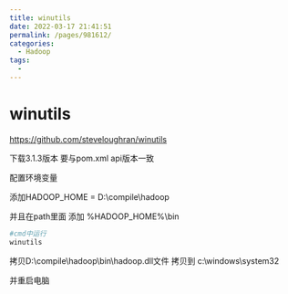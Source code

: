 ```yaml
---
title: winutils
date: 2022-03-17 21:41:51
permalink: /pages/981612/
categories:
  - Hadoop
tags:
  - 
---
```

# winutils

https://github.com/steveloughran/winutils  

下载3.1.3版本  要与pom.xml api版本一致

配置环境变量

添加HADOOP_HOME  =  D:\compile\hadoop

并且在path里面 添加 %HADOOP_HOME%\bin

```sh
#cmd中运行
winutils
```

拷贝D:\compile\hadoop\bin\hadoop.dll文件 拷贝到 c:\\windows\\system32

并重启电脑



